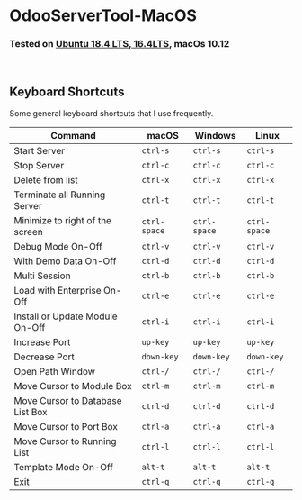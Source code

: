 # OdooServerTool-MacOS

### Tested on [Ubuntu 18.4 LTS, 16.4LTS](https://github.com/MohitGhodasara/OdooServerTool), macOs 10.12

<br />

## Keyboard Shortcuts

Some general keyboard shortcuts that I use frequently.

| Command | macOS | Windows | Linux |
| ------- | -------- | ------- | ----- |
| Start Server | `ctrl-s` | `ctrl-s`  | `ctrl-s` |
| Stop Server | `ctrl-c` | `ctrl-c`  | `ctrl-c` |
| Delete from list | `ctrl-x` | `ctrl-x` | `ctrl-x` |
| Terminate all Running Server | `ctrl-t` | `ctrl-t`  | `ctrl-t` |
| Minimize to right of the screen | `ctrl-space` | `ctrl-space`  | `ctrl-space` |
| Debug Mode On-Off | `ctrl-v` | `ctrl-v`  | `ctrl-v` |
| With Demo Data On-Off | `ctrl-d` | `ctrl-d`  | `ctrl-d` |
| Multi Session | `ctrl-b` | `ctrl-b`  | `ctrl-b` |
| Load with Enterprise On-Off | `ctrl-e` | `ctrl-e`  | `ctrl-e` |
| Install or Update Module On-Off | `ctrl-i` | `ctrl-i`  | `ctrl-i` |
| Increase Port | `up-key` | `up-key`  | `up-key` |
| Decrease Port | `down-key` | `down-key`  | `down-key` |
| Open Path Window | `ctrl-/` | `ctrl-/`  | `ctrl-/` |
| Move Cursor to Module Box  | `ctrl-m` | `ctrl-m`  | `ctrl-m` |
| Move Cursor to Database List Box  | `ctrl-d` | `ctrl-d`  | `ctrl-d` |
| Move Cursor to Port Box  | `ctrl-a` | `ctrl-a`  | `ctrl-a` |
| Move Cursor to Running List  | `ctrl-l` | `ctrl-l`  | `ctrl-l` |
| Template Mode On-Off | `alt-t` | `alt-t`  | `alt-t` |
| Exit | `ctrl-q` | `ctrl-q`  | `ctrl-q` |
